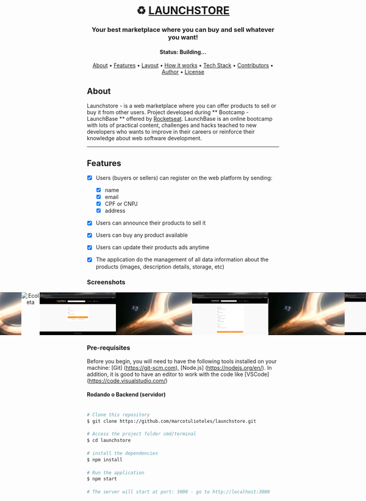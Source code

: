 <!-- <h1 align="center">
    <img alt="Launchstore" title="#Launchstore" src="./assets/banner.png" />
</h1> -->

<h1 align="center">
   ♻️ <a href="#"> LAUNCHSTORE </a>
</h1>

<h3 align="center">
    Your best marketplace where you can buy and sell whatever you want!
</h3>

<!-- <p align="center">
  <img alt="GitHub language count" src="https://img.shields.io/github/languages/count/tgmarinho/README-ecoleta?color=%2304D361">

  <img alt="Repository size" src="https://img.shields.io/github/repo-size/tgmarinho/README-ecoleta">

  <a href="https://www.twitter.com/tgmarinho/">
    <img alt="Siga no Twitter" src="https://img.shields.io/twitter/url?url=https%3A%2F%2Fgithub.com%2Ftgmarinho%2FREADME-ecoleta">
  </a>
  
  <a href="https://github.com/tgmarinho/README-ecoleta/commits/master">
    <img alt="GitHub last commit" src="https://img.shields.io/github/last-commit/tgmarinho/README-ecoleta">
  </a>
    
   <img alt="License" src="https://img.shields.io/badge/license-MIT-brightgreen">
   <a href="https://github.com/tgmarinho/README-ecoleta/stargazers">
    <img alt="Stargazers" src="https://img.shields.io/github/stars/tgmarinho/README-ecoleta?style=social">
  </a>

  <a href="https://rocketseat.com.br">
    <img alt="made by Rocketseat" src="https://img.shields.io/badge/made%20by-Rocketseat-%237519C1">
  </a>
  
  <a href="https://blog.rocketseat.com.br/">
    <img alt="Stargazers" src="https://img.shields.io/badge/Blog-Rocketseat-%237159c1?style=flat&logo=ghost">
    </a> 
</p> -->


<h4 align="center"> 
	 Status: Building...
</h4>

<p align="center">
 <a href="#about">About</a> •
 <a href="#features">Features</a> •
 <a href="#layout">Layout</a> • 
 <a href="#how-it-works">How it works</a> • 
 <a href="#tech-stack">Tech Stack</a> • 
 <a href="#contributors">Contributors</a> • 
 <a href="#author">Author</a> • 
 <a href="#user-content-license">License</a>

</p>

## About

Launchstore - is a web marketplace where you can offer products to sell or buy it from other users.
Project developed during ** Bootcamp - LaunchBase ** offered by [Rocketseat](https://blog.rocketseat.com.br/primeira-next-level-week/). LaunchBase is an online bootcamp with lots of practical content, challenges and hacks teached to new developers who wants to improve in their careers or reinforce their knowledge about web software development.

---

## Features

- [x] Users (buyers or sellers) can register on the web platform by sending:
   - [x] name
   - [x] email
   - [x] CPF or CNPJ
   - [x] address 

- [x] Users can announce their products to sell it

- [x] Users can buy any product available

- [x] Users can update their products ads anytime

- [x] The application do the management of all data information about the products (images, description details, storage, etc)

### Screenshots

<p align="center" style="display: flex; align-items: flex-start; justify-content: center;">
  <img alt="Ecoleta" title="home" src="./assets/home.png" width="400px">

  <img alt="Ecoleta" title="#Ecoleta" src="./assets/pizza_annoucement.png" width="400px">

  <img alt="Ecoleta" title="#Ecoleta" src="./assets/register.png" width="400px">
  
  <img alt="Ecoleta" title="#Ecoleta" src="./assets/register_form.png" width="400px">
  
  <img alt="Ecoleta" title="#Ecoleta" src="./assets/register_new_product.png" width="400px">
</p>

### Pre-requisites

Before you begin, you will need to have the following tools installed on your machine:
[Git] (https://git-scm.com), [Node.js] (https://nodejs.org/en/).
In addition, it is good to have an editor to work with the code like [VSCode] (https://code.visualstudio.com/)

#### Rodando o Backend (servidor)

```bash

# Clone this repository
$ git clone https://github.com/marcotulioteles/launchstore.git

# Access the project folder cmd/terminal
$ cd launchstore

# install the dependencies
$ npm install

# Run the application
$ npm start

# The server will start at port: 3000 - go to http://localhost:3000

```